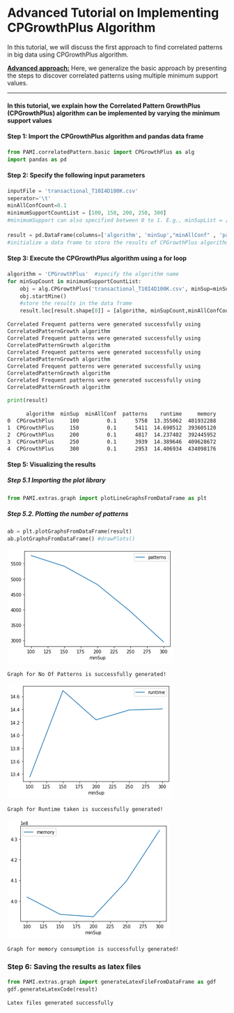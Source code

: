 # Advanced Tutorial on Implementing CPGrowthPlus Algorithm

In this tutorial, we will discuss the first approach to find correlated patterns in big data using CPGrowthPlus algorithm.

[__Advanced approach:__](#advApproach) Here, we generalize the basic approach by presenting the steps to discover correlated patterns using multiple minimum support values.

***

#### In this tutorial, we explain how the Correlated Pattern GrowthPlus (CPGrowthPlus) algorithm  can be implemented by varying the minimum support values

#### Step 1: Import the CPGrowthPlus algorithm and pandas data frame

```python
from PAMI.correlatedPattern.basic import CPGrowthPlus as alg
import pandas as pd
```

#### Step 2: Specify the following input parameters


```python
inputFile = 'transactional_T10I4D100K.csv'
seperator='\t'
minAllConfCount=0.1
minimumSupportCountList = [100, 150, 200, 250, 300] 
#minimumSupport can also specified between 0 to 1. E.g., minSupList = [0.005, 0.006, 0.007, 0.008, 0.009]

result = pd.DataFrame(columns=['algorithm', 'minSup',"minAllConf" , 'patterns', 'runtime', 'memory']) 
#initialize a data frame to store the results of CPGrowthPlus algorithm
```

#### Step 3: Execute the CPGrowthPlus algorithm using a for loop


```python
algorithm = 'CPGrowthPlus'  #specify the algorithm name
for minSupCount in minimumSupportCountList:
    obj = alg.CPGrowthPlus('transactional_T10I4D100K.csv', minSup=minSupCount,minAllConf=minAllConfCount , sep=seperator)
    obj.startMine()
    #store the results in the data frame
    result.loc[result.shape[0]] = [algorithm, minSupCount,minAllConfCount, len(obj.getPatterns()), obj.getRuntime(), obj.getMemoryRSS()]

```

    Correlated Frequent patterns were generated successfully using CorrelatedPatternGrowth algorithm
    Correlated Frequent patterns were generated successfully using CorrelatedPatternGrowth algorithm
    Correlated Frequent patterns were generated successfully using CorrelatedPatternGrowth algorithm
    Correlated Frequent patterns were generated successfully using CorrelatedPatternGrowth algorithm
    Correlated Frequent patterns were generated successfully using CorrelatedPatternGrowth algorithm



```python
print(result)
```

          algorithm  minSup  minAllConf  patterns    runtime     memory
    0  CPGrowthPlus     100         0.1      5758  13.355062  401932288
    1  CPGrowthPlus     150         0.1      5411  14.690512  393605120
    2  CPGrowthPlus     200         0.1      4817  14.237402  392445952
    3  CPGrowthPlus     250         0.1      3939  14.389646  409628672
    4  CPGrowthPlus     300         0.1      2953  14.406934  434098176


#### Step 5: Visualizing the results

##### Step 5.1 Importing the plot library


```python
from PAMI.extras.graph import plotLineGraphsFromDataFrame as plt
```

##### Step 5.2. Plotting the number of patterns


```python
ab = plt.plotGraphsFromDataFrame(result)
ab.plotGraphsFromDataFrame() #drawPlots()
```


    
![png](output_15_0.png)
    


    Graph for No Of Patterns is successfully generated!



    
![png](output_15_2.png)
    


    Graph for Runtime taken is successfully generated!



    
![png](output_15_4.png)
    


    Graph for memory consumption is successfully generated!


### Step 6: Saving the results as latex files


```python
from PAMI.extras.graph import generateLatexFileFromDataFrame as gdf
gdf.generateLatexCode(result)
```

    Latex files generated successfully



```python

```
